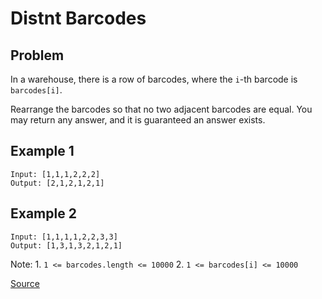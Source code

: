 # Distnt Barcodes

## Problem

In a warehouse, there is a row of barcodes, where the `i`-th barcode is `barcodes[i]`.

Rearrange the barcodes so that no two adjacent barcodes are equal. You may return any answer, and it is guaranteed an answer exists.

## Example 1

```
Input: [1,1,1,2,2,2]
Output: [2,1,2,1,2,1]
```

## Example 2

```
Input: [1,1,1,1,2,2,3,3]
Output: [1,3,1,3,2,1,2,1]
```

Note: 1. `1 <= barcodes.length <= 10000` 2. `1 <= barcodes[i] <= 10000`

[Source](https://leetcode.com/problems/distant-barcodes/)
